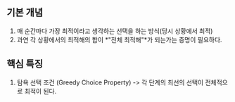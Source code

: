 ## 기본 개념
1. 매 순간마다 가장 최적이라고 생각하는 선택을 하는 방식(당시 상황에서 최적)
2. 과연 각 상황에서의 최적해의 합이 *"전체 최적해"*가 되는가는 증명이 필요하다.

## 핵심 특징
1. 탐욕 선택 조건 (Greedy Choice Property)
   -> 각 단계의 최선의 선택이 전체적으로 최적이 된다.